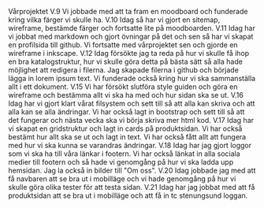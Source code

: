 Vårprojektet
V.9 
Vi jobbade med att ta fram en moodboard och funderade kring vilka färger vi skulle ha.
V.10
Idag så har vi gjort en sitemap, wireframe, bestämde färger och fortsatte lite på moodboarden. 
V.11 
Idag har vi jobbat med markdown och gjort övningar på det och sen så har vi skapat en profilsida till github. Vi fortsatte med vårprojektet sen och gjorde en wireframe i inkscape.
V.12
Idag försökte jag ta reda på hur vi skulle få ihop en bra katalogstruktur, hur vi skulle göra detta på bästa sätt så alla hade möjlighet att redigera i filerna. Jag skapade filerna i github och började lägga in lorem ipsum text. Vi funderade också kring hur vi ska sammanställa allt i ett dokument. 
V.15
Vi har försökt slutföra style guiden och göra en wireframe och bestämma allt vi ska ha med och hur sidan ska se ut.
V.16
Idag har vi gjort klart vårat filsystem och sett till så att alla kan skriva och att alla kan se alla ändringar. Vi har också lagt in bootstrap och sett till så att det fungerar och nästa vecka ska vi börja skriva mer html kod. 
V.17
Idag har vi skapat en gridstruktur och lagt in cards på produktsidan. Vi har också bestämt hur allt ska se ut och lagt in text. Vi har också fått allt att fungera med hur vi ska kunna se varandras ändringar. 
V.18
Idag har jag gjort loggor som vi ska ha till våra länkar i footern. Vi har också länkat in alla sociala medier till footern och så hade vi genomgång på hur vi ska ladda upp hemsidan. Jag la också in bilder till "Om oss".
V.20
Idag jobbade jag med att få navbaren att se bra ut i mobilläge och vi hade genomgång på hur vi skulle göra olika tester för att testa sidan. 
V.21 
Idag har jag jobbat med att få produktsidan att se bra ut i mobilläge och att få in tc stenungsund loggan. 
